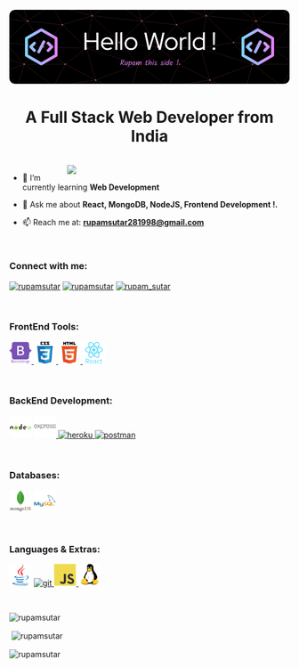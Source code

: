 ![Header](./rupam-header-image.png)
<h1 align="center">A Full Stack Web Developer from India </h1>
<br>
<img align="right" width="400" src="https://media1.giphy.com/media/qgQUggAC3Pfv687qPC/giphy.gif?cid=ecf05e47fk28c9gwjnfks406aumaf09dt0aen9my79207faf&rid=giphy.gif&ct=g">

- 🌱 I’m currently learning **Web Development**

- 💬 Ask me about **React, MongoDB, NodeJS, Frontend Development !.**

- 📫 Reach me at: **rupamsutar281998@gmail.com**

<br>

<h3 align="left">Connect with me:</h3>
<p align="left">
<a href="https://twitter.com/rupamsutar" target="blank"><img align="center" src="https://raw.githubusercontent.com/rahuldkjain/github-profile-readme-generator/master/src/images/icons/Social/twitter.svg" alt="rupamsutar" height="30" width="40" /></a>
<a href="https://linkedin.com/in/rupamsutar" target="blank"><img align="center" src="https://raw.githubusercontent.com/rahuldkjain/github-profile-readme-generator/master/src/images/icons/Social/linked-in-alt.svg" alt="rupamsutar" height="30" width="40" /></a>
<a href="https://instagram.com/rupam_sutar" target="blank"><img align="center" src="https://raw.githubusercontent.com/rahuldkjain/github-profile-readme-generator/master/src/images/icons/Social/instagram.svg" alt="rupam_sutar" height="30" width="40" /></a>
</p>
<br>

<h3 align="left">FrontEnd Tools:</h3>
<p align="left">

  <!-- //bootstrap Icon -->
  <a href="https://getbootstrap.com" target="_blank" rel="noreferrer">
    <img src="https://raw.githubusercontent.com/devicons/devicon/master/icons/bootstrap/bootstrap-plain-wordmark.svg" alt="bootstrap" width="40" height="40"/>
  </a>

  <!-- //CSS icon -->
  <a href="https://www.w3schools.com/css/" target="_blank" rel="noreferrer">
    <img src="https://raw.githubusercontent.com/devicons/devicon/master/icons/css3/css3-original-wordmark.svg" alt="css3" width="40" height="40"/>
  </a>  

  <!-- html 5 icon  -->
  <a href="https://www.w3.org/html/" target="_blank" rel="noreferrer">
    <img src="https://raw.githubusercontent.com/devicons/devicon/master/icons/html5/html5-original-wordmark.svg" alt="html5" width="40" height="40"/>
  </a>

  <!-- React Icon  -->
  <a href="https://reactjs.org/" target="_blank" rel="noreferrer">
    <img src="https://raw.githubusercontent.com/devicons/devicon/master/icons/react/react-original-wordmark.svg" alt="react" width="40" height="40"/>
  </a>
</p>
<br>

<h3 align ="left"> BackEnd Development: </h3>
<p align="left>

  <!-- NodeJS Icon -->
  <a href="https://nodejs.org" target="_blank" rel="noreferrer">
    <img src="https://raw.githubusercontent.com/devicons/devicon/master/icons/nodejs/nodejs-original-wordmark.svg" alt="nodejs" width="40" height="40"/>
  </a>

   <!-- Express Icon -->
  <a href="https://expressjs.com" target="_blank" rel="noreferrer">
    <img src="https://raw.githubusercontent.com/devicons/devicon/master/icons/express/express-original-wordmark.svg" alt="express" width="40" height="40"/>
  </a>
  
  <!-- Heroku Icon -->
  <a href="https://heroku.com" target="_blank" rel="noreferrer">
    <img src="https://www.vectorlogo.zone/logos/heroku/heroku-icon.svg" alt="heroku" width="40" height="40"/>
  </a>
  
   <!-- PostMan Icon -->
  <a href="https://postman.com" target="_blank" rel="noreferrer">
    <img src="https://www.vectorlogo.zone/logos/getpostman/getpostman-icon.svg" alt="postman" width="40" height="40"/>
  </a>
  
</p>
<br>  
  

<h3 align ="left"> Databases: </h3>
<p align="left>

  <!-- Mongo DB Icon -->
  <a href="https://www.mongodb.com/" target="_blank" rel="noreferrer">
    <img src="https://raw.githubusercontent.com/devicons/devicon/master/icons/mongodb/mongodb-original-wordmark.svg" alt="mongodb" width="40" height="40"/>
  </a>
  
  <!-- mySQL Icon -->
  <a href="https://www.mysql.com/" target="_blank" rel="noreferrer">
    <img src="https://raw.githubusercontent.com/devicons/devicon/master/icons/mysql/mysql-original-wordmark.svg" alt="mysql" width="40" height="40"/>
  </a>  
</p>
<br>

<h3 align ="left"> Languages & Extras: </h3>
<p align="left>
   <!-- Java Icon   -->
  <a href="https://www.java.com" target="_blank" rel="noreferrer">
    <img src="https://raw.githubusercontent.com/devicons/devicon/master/icons/java/java-original.svg" alt="java" width="40" height="40"/>
  </a>
  
  <!-- git Icon -->
  <a href="https://git-scm.com/" target="_blank" rel="noreferrer">
    <img src="https://www.vectorlogo.zone/logos/git-scm/git-scm-icon.svg" alt="git" width="40" height="40"/>
  </a>
  
  <!-- Java Script Icon -->
  <a href="https://developer.mozilla.org/en-US/docs/Web/JavaScript" target="_blank" rel="noreferrer">
    <img src="https://raw.githubusercontent.com/devicons/devicon/master/icons/javascript/javascript-original.svg" alt="javascript" width="40" height="40"/>
  </a>

  <!-- Linux Icon -->
  <a href="https://www.linux.org/" target="_blank" rel="noreferrer">
    <img src="https://raw.githubusercontent.com/devicons/devicon/master/icons/linux/linux-original.svg" alt="linux" width="40" height="40"/>
  </a>
</p>
<br>

<p align="left"> <img src="https://komarev.com/ghpvc/?username=rupamsutar&label=Profile%20views&color=0e75b6&style=flat" alt="rupamsutar" /> </p>

<p>&nbsp;<img align="center" src="https://github-readme-stats.vercel.app/api?username=rupamsutar&show_icons=true&locale=en" alt="rupamsutar" /></p>
<p><img align="center" src="https://github-readme-streak-stats.herokuapp.com/?user=rupamsutar&" alt="rupamsutar" /></p>
   




